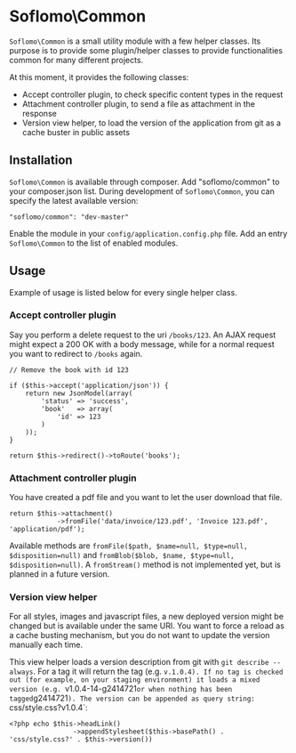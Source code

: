 Soflomo\Common
===
`Soflomo\Common` is a small utility module with a few helper classes. Its purpose is to provide some plugin/helper classes to provide functionalities common for many different projects.

At this moment, it provides the following classes:

 * Accept controller plugin, to check specific content types in the request
 * Attachment controller plugin, to send a file as attachment in the response
 * Version view helper, to load the version of the application from git as a cache buster in public assets

Installation
---
`Soflomo\Common` is available through composer. Add "soflomo/common" to your composer.json list. During development of `Soflomo\Common`, you can specify the latest available version:

```
"soflomo/common": "dev-master"
```

Enable the module in your `config/application.config.php` file. Add an entry `Soflomo\Common` to the list of enabled modules.

Usage
---
Example of usage is listed below for every single helper class.

### Accept controller plugin
Say you perform a delete request to the uri `/books/123`. An AJAX request might expect a 200 OK with a body message, while for a normal request you want to redirect to `/books` again.

```
// Remove the book with id 123

if ($this->accept('application/json')) {
    return new JsonModel(array(
        'status' => 'success',
        'book'   => array(
            'id' => 123
        )
    ));
}

return $this->redirect()->toRoute('books');
```

### Attachment controller plugin
You have created a pdf file and you want to let the user download that file.

```
return $this->attachment()
            ->fromFile('data/invoice/123.pdf', 'Invoice 123.pdf', 'application/pdf');
```

Available methods are `fromFile($path, $name=null, $type=null, $disposition=null)` and `fromBlob($blob, $name, $type=null, $disposition=null)`. A `fromStream()` method is not implemented yet, but is planned in a future version.

### Version view helper
For all styles, images and javascript files, a new deployed version might be changed but is available under the same URI. You want to force a reload as a cache busting mechanism, but you do not want to update the version manually each time.

This view helper loads a version description from git with `git describe --always`. For a tag it will return the tag (e.g. `v.1.0.4). If no tag is checked out (for example, on your staging environment) it loads a mixed version (e.g. `v1.0.4-14-g2414721` or when nothing has been tagged `g2414721`). The version can be appended as query string: `css/style.css?v1.0.4`:

```
<?php echo $this->headLink()
                ->appendStylesheet($this->basePath() . 'css/style.css?' . $this->version())
```
